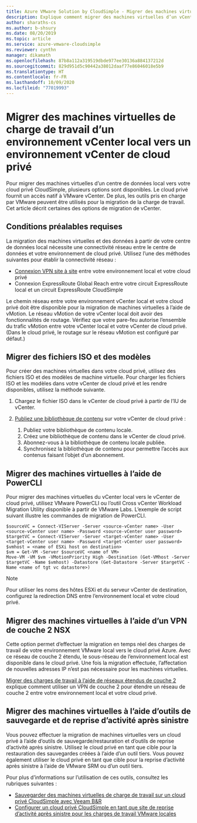 ```yaml
---
title: Azure VMware Solution by CloudSimple - Migrer des machines virtuelles de charge de travail vers un cloud privé
description: Explique comment migrer des machines virtuelles d’un vCenter local vers un vCenter de cloud privé CloudSimple
author: sharaths-cs
ms.author: b-shsury
ms.date: 08/20/2019
ms.topic: article
ms.service: azure-vmware-cloudsimple
ms.reviewer: cynthn
manager: dikamath
ms.openlocfilehash: 87b8a112a319519dbde977ee30136a884137212d
ms.sourcegitcommit: 829d951d5c90442a38012daaf77e86046018e5b9
ms.translationtype: HT
ms.contentlocale: fr-FR
ms.lasthandoff: 10/09/2020
ms.locfileid: "77019993"
---
```

# <a name="migrate-workload-vms-from-on-premises-vcenter-to-private-cloud-vcenter-environment"></a>Migrer des machines virtuelles de charge de travail d’un environnement vCenter local vers un environnement vCenter de cloud privé

Pour migrer des machines virtuelles d’un centre de données local vers votre cloud privé CloudSimple, plusieurs options sont disponibles.  Le cloud privé fournit un accès natif à VMware vCenter. De plus, les outils pris en charge par VMware peuvent être utilisés pour la migration de la charge de travail. Cet article décrit certaines des options de migration de vCenter.

## <a name="prerequisites"></a>Conditions préalables requises

La migration des machines virtuelles et des données à partir de votre centre de données local nécessite une connectivité réseau entre le centre de données et votre environnement de cloud privé.  Utilisez l’une des méthodes suivantes pour établir la connectivité réseau :

* [Connexion VPN site à site](vpn-gateway.md#set-up-a-site-to-site-vpn-gateway) entre votre environnement local et votre cloud privé
* Connexion ExpressRoute Global Reach entre votre circuit ExpressRoute local et un circuit ExpressRoute CloudSimple

Le chemin réseau entre votre environnement vCenter local et votre cloud privé doit être disponible pour la migration de machines virtuelles à l’aide de vMotion.  Le réseau vMotion de votre vCenter local doit avoir des fonctionnalités de routage.  Vérifiez que votre pare-feu autorise l’ensemble du trafic vMotion entre votre vCenter local et votre vCenter de cloud privé. (Dans le cloud privé, le routage sur le réseau vMotion est configuré par défaut.)

## <a name="migrate-isos-and-templates"></a>Migrer des fichiers ISO et des modèles

Pour créer des machines virtuelles dans votre cloud privé, utilisez des fichiers ISO et des modèles de machine virtuelle.  Pour charger les fichiers ISO et les modèles dans votre vCenter de cloud privé et les rendre disponibles, utilisez la méthode suivante.

1. Chargez le fichier ISO dans le vCenter de cloud privé à partir de l’IU de vCenter.
2. [Publiez une bibliothèque de contenu](https://docs.vmware.com/en/VMware-vSphere/6.5/com.vmware.vsphere.vm_admin.doc/GUID-2A0F1C13-7336-45CE-B211-610D39A6E1F4.html) sur votre vCenter de cloud privé :

    1. Publiez votre bibliothèque de contenu locale.
    2. Créez une bibliothèque de contenu dans le vCenter de cloud privé.
    3. Abonnez-vous à la bibliothèque de contenu locale publiée.
    4. Synchronisez la bibliothèque de contenu pour permettre l’accès aux contenus faisant l’objet d’un abonnement.

## <a name="migrate-vms-using-powercli"></a>Migrer des machines virtuelles à l’aide de PowerCLI

Pour migrer des machines virtuelles du vCenter local vers le vCenter de cloud privé, utilisez VMware PowerCLI ou l’outil Cross vCenter Workload Migration Utility disponible à partir de VMware Labs.  L’exemple de script suivant illustre les commandes de migration de PowerCLI.

```
$sourceVC = Connect-VIServer -Server <source-vCenter name> -User <source-vCenter user name> -Password <source-vCenter user password>
$targetVC = Connect-VIServer -Server <target-vCenter name> -User <target-vCenter user name> -Password <target-vCenter user password>
$vmhost = <name of ESXi host on destination>
$vm = Get-VM -Server $sourceVC <name of VM>
Move-VM -VM $vm -VMotionPriority High -Destination (Get-VMhost -Server $targetVC -Name $vmhost) -Datastore (Get-Datastore -Server $targetVC -Name <name of tgt vc datastore>)
```

> [!NOTE]
> Pour utiliser les noms des hôtes ESXi et du serveur vCenter de destination, configurez la redirection DNS entre l’environnement local et votre cloud privé.

## <a name="migrate-vms-using-nsx-layer-2-vpn"></a>Migrer des machines virtuelles à l’aide d’un VPN de couche 2 NSX

Cette option permet d’effectuer la migration en temps réel des charges de travail de votre environnement VMware local vers le cloud privé Azure.  Avec ce réseau de couche 2 étendu, le sous-réseau de l’environnement local est disponible dans le cloud privé.  Une fois la migration effectuée, l’affectation de nouvelles adresses IP n’est pas nécessaire pour les machines virtuelles.

[Migrer des charges de travail à l’aide de réseaux étendus de couche 2](migration-layer-2-vpn.md) explique comment utiliser un VPN de couche 2 pour étendre un réseau de couche 2 entre votre environnement local et votre cloud privé.

## <a name="migrate-vms-using-backup-and-disaster-recovery-tools"></a>Migrer des machines virtuelles à l’aide d’outils de sauvegarde et de reprise d’activité après sinistre

Vous pouvez effectuer la migration de machines virtuelles vers un cloud privé à l’aide d’outils de sauvegarde/restauration et d’outils de reprise d’activité après sinistre.  Utilisez le cloud privé en tant que cible pour la restauration des sauvegardes créées à l’aide d’un outil tiers.  Vous pouvez également utiliser le cloud privé en tant que cible pour la reprise d’activité après sinistre à l’aide de VMware SRM ou d’un outil tiers.

Pour plus d’informations sur l’utilisation de ces outils, consultez les rubriques suivantes :

* [Sauvegarder des machines virtuelles de charge de travail sur un cloud privé CloudSimple avec Veeam B&R](backup-workloads-veeam.md)
* [Configurer un cloud privé CloudSimple en tant que site de reprise d’activité après sinistre pour les charges de travail VMware locales](disaster-recovery-zerto.md)
